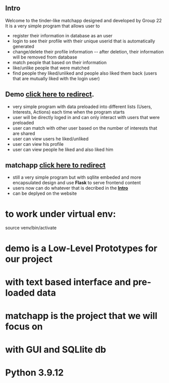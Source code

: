 ## Intro
Welcome to the tinder-like matchapp designed and developed by Group 22 
It is a very simple program that allows user to 
- register their information in database as an user
- login to see their profile with their unique userid that is automatically generated 
- change/delete their profile information
  -- after deletion, their information will be removed from database
- match people that based on their information
- like/unlike people that were matched
- find people they liked/unliked and people also liked them back (users that are mutually liked with the login user)

## Demo [click here to redirect]([https://github.com/Qiyiiii/py_g22/tree/main/demo]).
- very simple program with data preloaded into different lists (Users, Interests, Actions) each time when the program starts
- user will be directly loged in and can only interact with users that were preloaded
- user can match with other user based on the number of interests that are shared
- user can view users he liked/unliked
- user can view his profile
- user can view people he liked and also liked him

## matchapp [click here to redirect]([(https://github.com/Qiyiiii/py_g22/tree/main/matchapp)])
- still a very simple program but with sqllite embeded and more encapsulated design and use **Flask** to serve frontend content 
- users now can do whatever that is decribed in the [**Intro**](#intro)
- can be deplyed on the website


# to work under virtual env:
source venv/bin/activate

# demo is a Low-Level Prototypes for our project
# with text based interface and pre-loaded data

# matchapp is the project that we will focus on
# with GUI and SQLlite db
# Python 3.9.12
